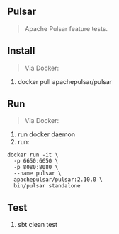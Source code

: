 Pulsar
------
>Apache Pulsar feature tests.

Install
-------
>Via Docker:
1. docker pull apachepulsar/pulsar

Run
---
>Via Docker:
1. run docker daemon
2. run:
```
docker run -it \
  -p 6650:6650 \
  -p 8080:8080 \
  --name pulsar \
  apachepulsar/pulsar:2.10.0 \
  bin/pulsar standalone
```

Test
----
1. sbt clean test